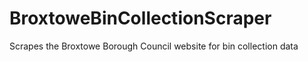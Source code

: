 # BroxtoweBinCollectionScraper
Scrapes the Broxtowe Borough Council website for bin collection data
